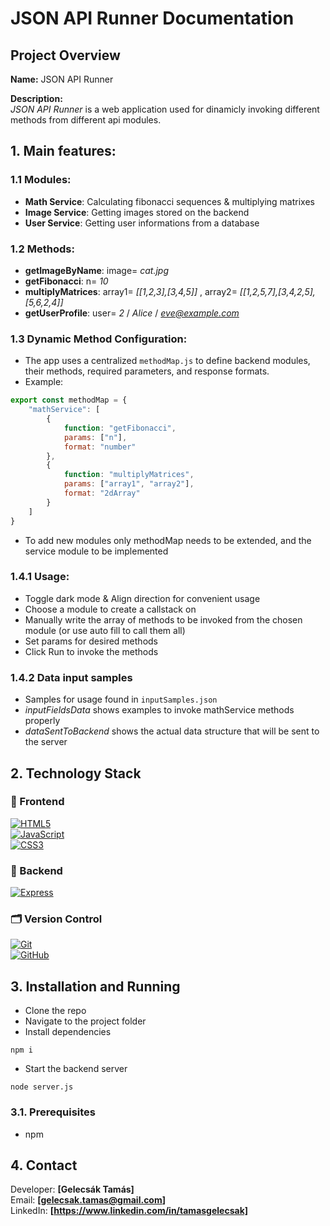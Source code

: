 # JSON API Runner Documentation

## Project Overview
**Name:** JSON API Runner  

**Description:**  
*JSON API Runner* is a web application used for dinamicly invoking different methods from different api modules.

##  1. Main features:
  ### 1.1 Modules:
-  **Math Service**: Calculating fibonacci sequences & multiplying matrixes
-  **Image Service**: Getting images stored on the backend
-  **User Service**: Getting user informations from a database

  ### 1.2 Methods:
-  **getImageByName**:  image= *cat.jpg*
-  **getFibonacci**:  n= *10*
-  **multiplyMatrices**:  array1= *[[1,2,3],[3,4,5]]* , array2= *[[1,2,5,7],[3,4,2,5],[5,6,2,4]]*
-  **getUserProfile**:  user= *2* / *Alice* / *eve@example.com*

  ### 1.3 Dynamic Method Configuration:
  -  The app uses a centralized `methodMap.js` to define backend modules, their methods, required parameters, and response formats.
  - Example:
```js
export const methodMap = {
    "mathService": [
        {
            function: "getFibonacci",
            params: ["n"],
            format: "number"
        },
        {
            function: "multiplyMatrices",
            params: ["array1", "array2"],
            format: "2dArray"
        }
    ]
}
```
  -  To add new modules only methodMap needs to be extended, and the service module to be implemented

  ### 1.4.1 Usage:
  -  Toggle dark mode & Align direction for convenient usage
  -  Choose a module to create a callstack on
  -  Manually write the array of methods to be invoked from the chosen module (or use auto fill to call them all)
  -  Set params for desired methods
  -  Click Run to invoke the methods

  ### 1.4.2 Data input samples
  -  Samples for usage found in `inputSamples.json`
  -  *inputFieldsData* shows examples to invoke mathService methods properly
  -  *dataSentToBackend* shows the actual data structure that will be sent to the server

##  2. Technology Stack
### 🚀 Frontend
[![HTML5](https://img.shields.io/badge/HTML5-E34F26?style=for-the-badge&logo=html5&logoColor=white)](https://developer.mozilla.org/en-US/docs/Web/HTML)  
[![JavaScript](https://img.shields.io/badge/JavaScript-F7DF1E?style=for-the-badge&logo=javascript&logoColor=black)](https://developer.mozilla.org/en-US/docs/Web/JavaScript)  
[![CSS3](https://img.shields.io/badge/CSS3-1572B6?style=for-the-badge&logo=css3&logoColor=white)](https://developer.mozilla.org/en-US/docs/Web/CSS)  

### 🔧 Backend
[![Express](https://img.shields.io/badge/Express.js-000000?style=for-the-badge&logo=express&logoColor=white)](https://expressjs.com/)

### 🗂️ Version Control
[![Git](https://img.shields.io/badge/Git-F05032?style=for-the-badge&logo=git&logoColor=white)](https://git-scm.com/)  
[![GitHub](https://img.shields.io/badge/GitHub-181717?style=for-the-badge&logo=github&logoColor=white)](https://github.com/)

 
## 3. Installation and Running
-  Clone the repo
-  Navigate to the project folder
-  Install dependencies
```
npm i
```
-  Start the backend server
```
node server.js
```

### 3.1. Prerequisites
- npm


## 4. Contact
Developer: **[Gelecsák Tamás]**  
Email: **[gelecsak.tamas@gmail.com]**  
LinkedIn: **[https://www.linkedin.com/in/tamasgelecsak]**
